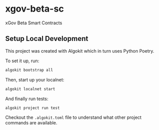 # xgov-beta-sc

xGov Beta Smart Contracts

## Setup Local Development

This project was created with Algokit which in turn uses Python Poetry.

To set it up, run:

```bash
algokit bootstrap all
```

Then, start up your localnet:

```bash
algokit localnet start
```

And finally run tests:

```bash
algokit project run test
```

Checkout the `.algokit.toml` file to understand what other project commands are available.
